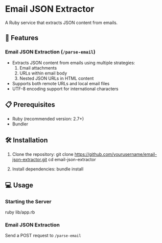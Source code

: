 # Email JSON Extractor

A Ruby service that extracts JSON content from emails.

## 🚀 Features

### Email JSON Extraction (`/parse-email`)
- Extracts JSON content from emails using multiple strategies:
  1. Email attachments
  2. URLs within email body
  3. Nested JSON URLs in HTML content
- Supports both remote URLs and local email files
- UTF-8 encoding support for international characters

## 📋 Prerequisites

- Ruby (recommended version: 2.7+)
- Bundler

## 🛠 Installation

1. Clone the repository:
git clone https://github.com/yourusername/email-json-extractor.git
cd email-json-extractor

2. Install dependencies:
bundle install

## 💻 Usage

### Starting the Server
ruby lib/app.rb

### Email JSON Extraction

Send a POST request to `/parse-email`